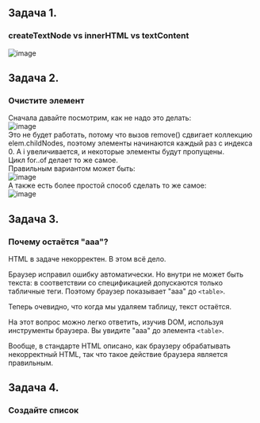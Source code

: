 ## Задача 1.   
### createTextNode vs innerHTML vs textContent  
![image](https://user-images.githubusercontent.com/113675674/216988954-921d5e35-ad5c-4103-96d7-4babe586195c.png)  

## Задача 2.   
### Очистите элемент  
Сначала давайте посмотрим, как не надо это делать:  
![image](https://user-images.githubusercontent.com/113675674/216989445-0c9c6e06-eecb-4493-a507-7dfd66872110.png)  
Это не будет работать, потому что вызов remove() сдвигает коллекцию elem.childNodes, поэтому элементы начинаются каждый раз с индекса 0. А i увеличивается, и некоторые элементы будут пропущены.  
Цикл for..of делает то же самое.  
Правильным вариантом может быть:  
![image](https://user-images.githubusercontent.com/113675674/216989597-9aceb89d-ba6c-4c87-ac1d-469ee060f5b0.png)  
А также есть более простой способ сделать то же самое:  
![image](https://user-images.githubusercontent.com/113675674/216989667-24f9aaf3-2890-4360-a534-fb45c258f2f4.png)  

## Задача 3.   
### Почему остаётся "aaa"?  
HTML в задаче некорректен. В этом всё дело.  

Браузер исправил ошибку автоматически. Но внутри <table> не может быть текста: в соответствии со спецификацией допускаются только табличные теги. Поэтому браузер показывает "aaa" до `<table>`.  

Теперь очевидно, что когда мы удаляем таблицу, текст остаётся.  

На этот вопрос можно легко ответить, изучив DOM, используя инструменты браузера. Вы увидите "aaa" до элемента `<table>`.  

Вообще, в стандарте HTML описано, как браузеру обрабатывать некорректный HTML, так что такое действие браузера является правильным.  

## Задача 4.   
### Создайте список  

  
